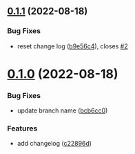 ## [0.1.1](https://github.com/janek-primary/greetings-ci/compare/v0.1.0...v0.1.1) (2022-08-18)


### Bug Fixes

* reset change log ([b9e56c4](https://github.com/janek-primary/greetings-ci/commit/b9e56c45fd525a5a95bdc50548d504b938bd3756)), closes [#2](https://github.com/janek-primary/greetings-ci/issues/2)



# [0.1.0](https://github.com/janek-primary/greetings-ci/compare/c22896d587dd169e0d2a1c1d2c389d9db6d9aad7...v0.1.0) (2022-08-18)


### Bug Fixes

* update branch name ([bcb6cc0](https://github.com/janek-primary/greetings-ci/commit/bcb6cc002504a0c9d70ca0039c6c8e7a3e97e16f))


### Features

* add changelog ([c22896d](https://github.com/janek-primary/greetings-ci/commit/c22896d587dd169e0d2a1c1d2c389d9db6d9aad7))



